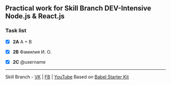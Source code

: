 ## Practical work for Skill Branch DEV-Intensive Node.js & React.js

### Task list
- [x] **2A**	A + B
- [x] **2B**	Фамилия И. О.
- [x] **2C**	@username


---
Skill Branch - [VK](https://vk.com/skillbranch) | [FB](https://www.facebook.com/SkillBranch/) | [YouTube](https://www.youtube.com/watch?v=fUK9iXVCmaQ)
Based on  [Babel Starter Kit](https://github.com/kriasoft/babel-starter-kit)
